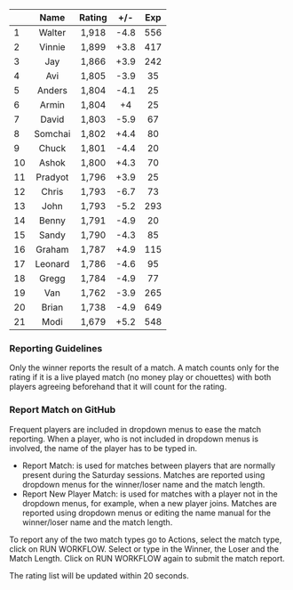| |Name|Rating|+/-|Exp|
|-|:--:|:----:|:-:|:-:|
|1|Walter|1,918|-4.8|556|
|2|Vinnie|1,899|+3.8|417|
|3|Jay|1,866|+3.9|242|
|4|Avi|1,805|-3.9|35|
|5|Anders|1,804|-4.1|25|
|6|Armin|1,804|+4|25|
|7|David|1,803|-5.9|67|
|8|Somchai|1,802|+4.4|80|
|9|Chuck|1,801|-4.4|20|
|10|Ashok|1,800|+4.3|70|
|11|Pradyot|1,796|+3.9|25|
|12|Chris|1,793|-6.7|73|
|13|John|1,793|-5.2|293|
|14|Benny|1,791|-4.9|20|
|15|Sandy|1,790|-4.3|85|
|16|Graham|1,787|+4.9|115|
|17|Leonard|1,786|-4.6|95|
|18|Gregg|1,784|-4.9|77|
|19|Van|1,762|-3.9|265|
|20|Brian|1,738|-4.9|649|
|21|Modi|1,679|+5.2|548|


### Reporting Guidelines

Only the winner reports the result of a match.
A match counts only for the rating if it is a live played match (no money play or chouettes)
with both players agreeing beforehand that it will count for the rating.


### Report Match on GitHub

Frequent players are included in dropdown menus to ease the match reporting.
When a player, who is not included in dropdown menus is involved, the name of the player has to be typed in.

- Report Match:  is used for matches between players that are normally present during the Saturday sessions.
  Matches are reported using dropdown menus for the winner/loser name and the match length.
- Report New Player Match:  is used for matches with a player not in the dropdown menus, for example, when a new player joins.
  Matches are reported using dropdown menus or editing the name manual for the winner/loser name and the match length.

To report any of the two match types go to Actions, select the match type, click on RUN WORKFLOW.
Select or type in the Winner, the Loser and the Match Length.
Click on RUN WORKFLOW again to submit the match report.

The rating list will be updated within 20 seconds.

